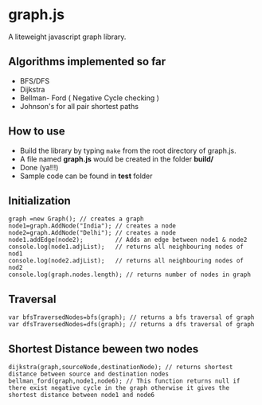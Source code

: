 graph.js
========

A liteweight javascript graph library. 

Algorithms implemented so far 
----------
* BFS/DFS
* Dijkstra
* Bellman- Ford ( Negative Cycle checking )
* Johnson's for all pair shortest paths
 

How to use
----------
* Build the library by typing `make` from the root directory of graph.js. 
* A file named **graph.js** would be created in the folder **build/** 
* Done (ya!!!)
* Sample code can be found in **test** folder

Initialization
--------------

    graph =new Graph(); // creates a graph
    node1=graph.AddNode("India"); // creates a node
    node2=graph.AddNode("Delhi"); // creates a node
    node1.addEdge(node2);         // Adds an edge between node1 & node2
    console.log(node1.adjList);   // returns all neighbouring nodes of nod1
    console.log(node2.adjList);   // returns all neighbouring nodes of nod2
    console.log(graph.nodes.length); // returns number of nodes in graph
    
Traversal
---------

    var bfsTraversedNodes=bfs(graph); // returns a bfs traversal of graph
    var dfsTraversedNodes=dfs(graph); // returns a dfs traversal of graph
    
Shortest Distance beween two nodes
------------------------------

    dijkstra(graph,sourceNode,destinationNode); // returns shortest distance between source and destination nodes
    bellman_ford(graph,node1,node6); // This function returns null if there exist negative cycle in the graph otherwise it gives the shortest distance between node1 and node6
